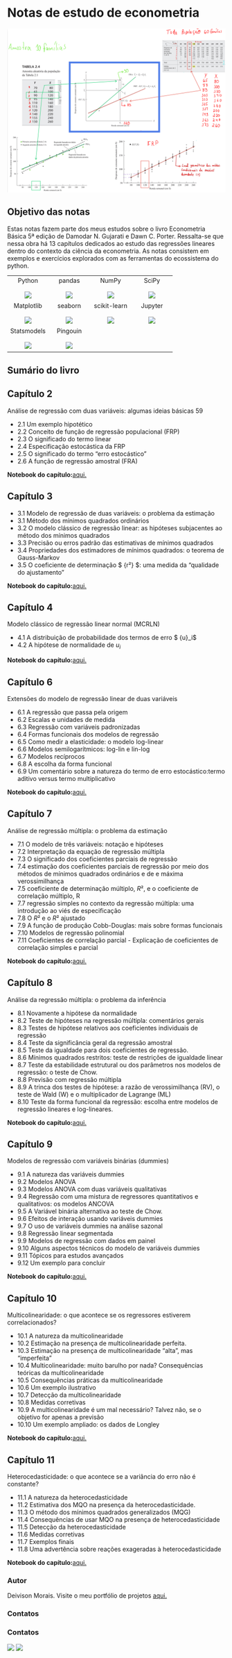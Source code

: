 # Notas de estudo de econometria
<img src="imagens/anotacoes.png">

## Objetivo das notas
Estas notas fazem parte dos meus estudos sobre o livro Econometria Básica 5ª edição de Damodar N. Gujarati e Dawn C. Porter.
Ressalta-se que nessa obra há 13 capítulos dedicados ao estudo das regressões lineares dentro do contexto da ciência da econometria.
As notas consistem em exemplos e exercícios explorados com as ferramentas do ecossistema do python.

<table>
  <tbody>
    <tr valign="top">
      <td width="25%" align="center">
        <span>Python</span><br><br>
        <img height="64px" src="https://cdn.svgporn.com/logos/python.svg">
      </td>
      <td width="25%" align="center">
        <span>pandas</span><br><br>
        <img height="64px" src="https://pandas.pydata.org/static/img/pandas.svg">
      </td>
      <td width="25%" align="center">
        <span>NumPy</span><br><br>
        <img height="64px" src="https://numpy.org/images/logo.svg">
      </td>
      <td width="25%" align="center">
        <span>SciPy</span><br><br>
        <img height="64px" src="https://bids.berkeley.edu/sites/default/files/styles/450x254/public/projects/scipy_logo_450x254.png?itok=kcdZBxrP">
      </td>
    </tr>
    <tr valign="top">
      <td width="25%" align="center">
        <span>Matplotlib</span><br><br>
        <img height="64px" src="https://matplotlib.org/_images/sphx_glr_logos2_001.png">
      </td>
      <td width="25%" align="center">
        <span>seaborn</span><br><br>
        <img height="64px" src="https://seaborn.pydata.org/_static/logo-wide-lightbg.svg">
      </td>
      <td width="25%" align="center">
        <span>scikit-learn</span><br><br>
        <img height="64px" src="https://scikit-learn.org/stable/_images/scikit-learn-logo-notext.png">
      </td>
      <td width="25%" align="center">
        <span>Jupyter</span><br><br>
        <img height="64px" src="https://jupyter.org/assets/logos/rectanglelogo-greytext-orangebody-greymoons.svg">
      </td>  
    <tr valign="top">
    <tr valign="top">
      <td width="25%" align="center">
        <span>Statsmodels</span><br><br>
        <img height="64px" src="https://www.statsmodels.org/stable/_images/statsmodels-logo-v2-horizontal.svg">
      </td>
       <td width="25%" align="center">
        <span>Pingouin</span><br><br>
        <img height="64px" src="https://pingouin-stats.org/_images/logo_pingouin.png">
      </td>

  </tbody>
</table>


## Sumário do livro
## Capítulo 2
Análise de regressão com duas variáveis: algumas ideias básicas 59
* 2.1 Um exemplo hipotético
* 2.2 Conceito de função de regressão populacional (FRP)
* 2.3 O significado do termo linear
* 2.4 Especificação estocástica da FRP
* 2.5 O significado do termo “erro estocástico”
* 2.6 A função de regressão amostral (FRA)

**Notebook do capítulo:**[aqui.](https://github.com/deivison1983/econometrics_learning_notes/blob/main/capitulo_2.ipynb)

## Capítulo 3
* 3.1 Modelo de regressão de duas variáveis: o problema da estimação
* 3.1 Método dos mínimos quadrados ordinários
* 3.2 O modelo clássico de regressão linear: as hipóteses subjacentes ao método dos mínimos quadrados
* 3.3 Precisão ou erros padrão das estimativas de mínimos quadrados
* 3.4 Propriedades dos estimadores de mínimos quadrados: o teorema de Gauss-Markov
* 3.5 O coeficiente de determinação $ {r²} $: uma medida da “qualidade do ajustamento”

**Notebook do capítulo:**[aqui.](https://github.com/deivison1983/econometrics_learning_notes/blob/main/capitulo_3.ipynb)

## Capítulo 4
Modelo clássico de regressão linear normal (MCRLN)
* 4.1 A distribuição de probabilidade dos termos de erro $ {u}_i$
* 4.2 A hipótese de normalidade de ${u}_i$

**Notebook do capítulo:**[aqui.](https://github.com/deivison1983/econometrics_learning_notes/blob/main/capitulo_4_teorema_central_limite.ipynb)



## Capítulo 6
Extensões do modelo de regressão linear de duas variáveis
* 6.1 A regressão que passa pela origem
* 6.2 Escalas e unidades de medida
* 6.3 Regressão com variáveis padronizadas
* 6.4 Formas funcionais dos modelos de regressão
* 6.5 Como medir a elasticidade: o modelo log-linear
* 6.6 Modelos semilogarítmicos: log-lin e lin-log
* 6.7 Modelos recíprocos
* 6.8 A escolha da forma funcional
* 6.9 Um comentário sobre a natureza do termo de erro estocástico:termo aditivo versus termo multiplicativo

**Notebook do capítulo:**[aqui.](https://github.com/deivison1983/econometrics_learning_notes/blob/main/capitulo_6.ipynb)


## Capítulo 7
Análise de regressão múltipla: o problema da estimação
* 7.1 O modelo de três variáveis: notação e hipóteses
* 7.2 Interpretação da equação de regressão múltipla
* 7.3 O significado dos coeficientes parciais de regressão
* 7.4 estimação dos coeficientes parciais de regressão por meio dos métodos de mínimos quadrados ordinários e de e máxima verossimilhança
* 7.5 coeficiente de determinação múltiplo, ${R²}$, e o coeficiente de correlação múltiplo, R
* 7.7 regressão simples no contexto da regressão múltipla: uma introdução ao viés de especificação
* 7.8 O $R²$ e o $R²$ ajustado
* 7.9 A função de produção Cobb-Douglas: mais sobre formas funcionais
* 7.10 Modelos de regressão polinomial
* 7.11 Coeficientes de correlação parcial - Explicação de coeficientes de correlação simples e parcial

**Notebook do capítulo:**[aqui.](https://github.com/deivison1983/econometrics_learning_notes/blob/main/capitulo_7.ipynb)


## Capítulo 8
Análise da regressão múltipla: o problema da inferência
* 8.1 Novamente a hipótese da normalidade
* 8.2 Teste de hipóteses na regressão múltipla: comentários gerais
* 8.3 Testes de hipótese relativos aos coeficientes individuais de regressão
* 8.4 Teste da significância geral da regressão amostral
* 8.5 Teste da igualdade para dois coeficientes de regressão.
* 8.6 Mínimos quadrados restritos: teste de restrições de igualdade linear
* 8.7 Teste da estabilidade estrutural ou dos parâmetros nos modelos de regressão: o teste de Chow.
* 8.8 Previsão com regressão múltipla
* 8.9 A trinca dos testes de hipótese: a razão de verossimilhança (RV), o teste de Wald (W) e o multiplicador de Lagrange (ML)
* 8.10 Teste da forma funcional da regressão: escolha entre modelos de regressão lineares e log-lineares.

**Notebook do capítulo:**[aqui.](https://github.com/deivison1983/econometrics_learning_notes/blob/main/capitulo_8.ipynb)


## Capítulo 9
Modelos de regressão com variáveis binárias (dummies)
* 9.1 A natureza das variáveis dummies
* 9.2 Modelos ANOVA
* 9.3 Modelos ANOVA com duas variáveis qualitativas
* 9.4 Regressão com uma mistura de regressores quantitativos e qualitativos: os modelos ANCOVA
* 9.5 A Variável binária alternativa ao teste de Chow.
* 9.6 Efeitos de interação usando variáveis dummies
* 9.7 O uso de variáveis dummies na análise sazonal
* 9.8 Regressão linear segmentada
* 9.9 Modelos de regressão com dados em painel
* 9.10 Alguns aspectos técnicos do modelo de variáveis dummies
* 9.11 Tópicos para estudos avançados
* 9.12 Um exemplo para concluir

**Notebook do capítulo:**[aqui.](https://github.com/deivison1983/econometrics_learning_notes/blob/main/capitulo_9.ipynb)


## Capítulo 10
Multicolinearidade: o que acontece se os regressores estiverem correlacionados?
* 10.1 A natureza da multicolinearidade
* 10.2 Estimação na presença de multicolinearidade perfeita.
* 10.3 Estimação na presença de multicolinearidade “alta”, mas “imperfeita”
* 10.4 Multicolinearidade: muito barulho por nada? Consequências teóricas da multicolinearidade
* 10.5 Consequências práticas da multicolinearidade
* 10.6 Um exemplo ilustrativo
* 10.7 Detecção da multicolinearidade
* 10.8 Medidas corretivas
* 10.9 A multicolinearidade é um mal necessário? Talvez não, se o objetivo for apenas a previsão
* 10.10 Um exemplo ampliado: os dados de Longley

**Notebook do capítulo:**[aqui.](https://github.com/deivison1983/econometrics_learning_notes/blob/main/capitulo_10.ipynb)

## Capítulo 11
Heterocedasticidade: o que acontece se a variância do erro não é constante?
* 11.1 A natureza da heterocedasticidade
* 11.2 Estimativa dos MQO na presença da heterocedasticidade.
* 11.3 O método dos mínimos quadrados generalizados (MQG)
* 11.4 Consequências de usar MQO na presença de heterocedasticidade
* 11.5 Detecção da heterocedasticidade
* 11.6 Medidas corretivas
* 11.7 Exemplos finais
* 11.8 Uma advertência sobre reações exageradas à heterocedasticidade

**Notebook do capítulo:**[aqui.](https://github.com/deivison1983/econometrics_learning_notes/blob/main/capitulo_11.ipynb)


### Autor

Deivison Morais. Visite o meu portfólio de projetos [aqui.](https://deivison1983.github.io/portfolio_projetos/)

### Contatos

### Contatos

<div>

  <a href = "https://www.linkedin.com/in/deivisonmorais/"><img src = "https://img.shields.io/badge/-deivisonmorais-0077B5?style=for-the-badge&logo=linkedin&logoColor=white"></a>
  <a href = "mailto:deivison1983@gmail.com"><img src="https://img.shields.io/badge/Gmail-D14836?style=for-the-badge&logo=gmail&logoColor=white"></a>

</div>
